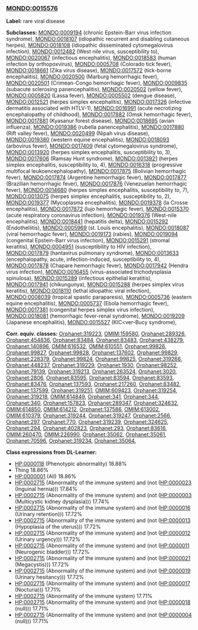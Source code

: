 
### [MONDO:0015576](http://purl.obolibrary.org/obo/MONDO_0015576)
**Label:** rare viral disease

**Subclasses:** [MONDO:0009194](http://purl.obolibrary.org/obo/MONDO_0009194) (chronic Epstein-Barr virus infection syndrome), [MONDO:0018107](http://purl.obolibrary.org/obo/MONDO_0018107) (idiopathic recurrent and disabling cutaneous herpes), [MONDO:0018108](http://purl.obolibrary.org/obo/MONDO_0018108) (idiopathic disseminated cytomegalovirus infection), [MONDO:0012482](http://purl.obolibrary.org/obo/MONDO_0012482) (West nile virus, susceptibility to), [MONDO:0020067](http://purl.obolibrary.org/obo/MONDO_0020067) (infectious encephalitis), [MONDO:0018583](http://purl.obolibrary.org/obo/MONDO_0018583) (human infection by orthopoxvirus), [MONDO:0005708](http://purl.obolibrary.org/obo/MONDO_0005708) (Colorado tick fever), [MONDO:0018661](http://purl.obolibrary.org/obo/MONDO_0018661) (Zika virus disease), [MONDO:0017572](http://purl.obolibrary.org/obo/MONDO_0017572) (tick-borne encephalitis), [MONDO:0020500](http://purl.obolibrary.org/obo/MONDO_0020500) (Marburg hemorrhagic fever), [MONDO:0020501](http://purl.obolibrary.org/obo/MONDO_0020501) (Crimean-Congo hemorrhagic fever), [MONDO:0009835](http://purl.obolibrary.org/obo/MONDO_0009835) (subacute sclerosing panencephalitis), [MONDO:0020502](http://purl.obolibrary.org/obo/MONDO_0020502) (yellow fever), [MONDO:0005820](http://purl.obolibrary.org/obo/MONDO_0005820) (Lassa fever), [MONDO:0005502](http://purl.obolibrary.org/obo/MONDO_0005502) (dengue disease), [MONDO:0012521](http://purl.obolibrary.org/obo/MONDO_0012521) (herpes simplex encephalitis), [MONDO:0017326](http://purl.obolibrary.org/obo/MONDO_0017326) (infective dermatitis associated with HTLV-1), [MONDO:0016991](http://purl.obolibrary.org/obo/MONDO_0016991) (acute necrotizing encephalopathy of childhood), [MONDO:0017882](http://purl.obolibrary.org/obo/MONDO_0017882) (Omsk hemorrhagic fever), [MONDO:0017881](http://purl.obolibrary.org/obo/MONDO_0017881) (Kyasanur forest disease), [MONDO:0018695](http://purl.obolibrary.org/obo/MONDO_0018695) (avian influenza), [MONDO:0019386](http://purl.obolibrary.org/obo/MONDO_0019386) (rubella panencephalitis), [MONDO:0017880](http://purl.obolibrary.org/obo/MONDO_0017880) (Rift valley fever), [MONDO:0020499](http://purl.obolibrary.org/obo/MONDO_0020499) (Nipah virus disease), [MONDO:0019380](http://purl.obolibrary.org/obo/MONDO_0019380) (western equine encephalitis), [MONDO:0018093](http://purl.obolibrary.org/obo/MONDO_0018093) (arbovirus fever), [MONDO:0017409](http://purl.obolibrary.org/obo/MONDO_0017409) (fetal cytomegalovirus syndrome), [MONDO:0013920](http://purl.obolibrary.org/obo/MONDO_0013920) (herpes simplex encephalitis, susceptibility to, 3), [MONDO:0017606](http://purl.obolibrary.org/obo/MONDO_0017606) (Ramsay Hunt syndrome), [MONDO:0013921](http://purl.obolibrary.org/obo/MONDO_0013921) (herpes simplex encephalitis, susceptibility to, 4), [MONDO:0016318](http://purl.obolibrary.org/obo/MONDO_0016318) (progressive multifocal leukoencephalopathy), [MONDO:0017875](http://purl.obolibrary.org/obo/MONDO_0017875) (Bolivian hemorrhagic fever), [MONDO:0017874](http://purl.obolibrary.org/obo/MONDO_0017874) (Argentine hemorrhagic fever), [MONDO:0017877](http://purl.obolibrary.org/obo/MONDO_0017877) (Brazilian hemorrhagic fever), [MONDO:0017876](http://purl.obolibrary.org/obo/MONDO_0017876) (Venezuelan hemorrhagic fever), [MONDO:0014680](http://purl.obolibrary.org/obo/MONDO_0014680) (herpes simplex encephalitis, susceptibility to, 7), [MONDO:0013075](http://purl.obolibrary.org/obo/MONDO_0013075) (herpes simplex encephalitis, susceptibility to, 2), [MONDO:0019377](http://purl.obolibrary.org/obo/MONDO_0019377) (Mycoplasma encephalitis), [MONDO:0019378](http://purl.obolibrary.org/obo/MONDO_0019378) (la Crosse encephalitis), [MONDO:0017872](http://purl.obolibrary.org/obo/MONDO_0017872) (lujo hemorrhagic fever), [MONDO:0015370](http://purl.obolibrary.org/obo/MONDO_0015370) (acute respiratory coronavirus infection), [MONDO:0019376](http://purl.obolibrary.org/obo/MONDO_0019376) (West-nile encephalitis), [MONDO:0018441](http://purl.obolibrary.org/obo/MONDO_0018441) (hepatitis delta), [MONDO:0015292](http://purl.obolibrary.org/obo/MONDO_0015292) (Endotheliitis), [MONDO:0005969](http://purl.obolibrary.org/obo/MONDO_0005969) (st. Louis encephalitis), [MONDO:0018087](http://purl.obolibrary.org/obo/MONDO_0018087) (viral hemorrhagic fever), [MONDO:0019173](http://purl.obolibrary.org/obo/MONDO_0019173) (rabies), [MONDO:0019094](http://purl.obolibrary.org/obo/MONDO_0019094) (congenital Epstein-Barr virus infection), [MONDO:0015291](http://purl.obolibrary.org/obo/MONDO_0015291) (stromal keratitis), [MONDO:0004951](http://purl.obolibrary.org/obo/MONDO_0004951) (susceptibility to HIV infection), [MONDO:0017879](http://purl.obolibrary.org/obo/MONDO_0017879) (hantavirus pulmonary syndrome), [MONDO:0013633](http://purl.obolibrary.org/obo/MONDO_0013633) (encephalopathy, acute, infection-induced, susceptibility to, 4), [MONDO:0017878](http://purl.obolibrary.org/obo/MONDO_0017878) (Chapare hemorrhagic fever), [MONDO:0017942](http://purl.obolibrary.org/obo/MONDO_0017942) (Hendra virus infection), [MONDO:0016455](http://purl.obolibrary.org/obo/MONDO_0016455) (virus-associated trichodysplasia spinulosa), [MONDO:0015289](http://purl.obolibrary.org/obo/MONDO_0015289) (infectious epithelial keratitis), [MONDO:0017941](http://purl.obolibrary.org/obo/MONDO_0017941) (chikungunya), [MONDO:0015288](http://purl.obolibrary.org/obo/MONDO_0015288) (herpes simplex virus keratitis), [MONDO:0018110](http://purl.obolibrary.org/obo/MONDO_0018110) (lethal idiopathic viral infection), [MONDO:0008039](http://purl.obolibrary.org/obo/MONDO_0008039) (tropical spastic paraparesis), [MONDO:0005736](http://purl.obolibrary.org/obo/MONDO_0005736) (eastern equine encephalitis), [MONDO:0005737](http://purl.obolibrary.org/obo/MONDO_0005737) (Ebola hemorrhagic fever), [MONDO:0017381](http://purl.obolibrary.org/obo/MONDO_0017381) (congenital herpes simplex virus infection), [MONDO:0018081](http://purl.obolibrary.org/obo/MONDO_0018081) (hemorrhagic fever-renal syndrome), [MONDO:0019209](http://purl.obolibrary.org/obo/MONDO_0019209) (Japanese encephalitis), [MONDO:0015527](http://purl.obolibrary.org/obo/MONDO_0015527) (KlC<ver-Bucy syndrome), 

**Corr. equiv. classes:** [Orphanet:319223](http://www.orpha.net/ORDO/Orphanet_319223), [OMIM:159580](http://purl.obolibrary.org/obo/OMIM_159580), [Orphanet:289326](http://www.orpha.net/ORDO/Orphanet_289326), [Orphanet:454836](http://www.orpha.net/ORDO/Orphanet_454836), [Orphanet:83484](http://www.orpha.net/ORDO/Orphanet_83484), [Orphanet:83483](http://www.orpha.net/ORDO/Orphanet_83483), [Orphanet:438279](http://www.orpha.net/ORDO/Orphanet_438279), [Orphanet:140896](http://www.orpha.net/ORDO/Orphanet_140896), [OMIM:616532](http://purl.obolibrary.org/obo/OMIM_616532), [OMIM:610551](http://purl.obolibrary.org/obo/OMIM_610551), [Orphanet:99826](http://www.orpha.net/ORDO/Orphanet_99826), [Orphanet:99827](http://www.orpha.net/ORDO/Orphanet_99827), [Orphanet:99828](http://www.orpha.net/ORDO/Orphanet_99828), [Orphanet:137602](http://www.orpha.net/ORDO/Orphanet_137602), [Orphanet:99829](http://www.orpha.net/ORDO/Orphanet_99829), [Orphanet:228379](http://www.orpha.net/ORDO/Orphanet_228379), [Orphanet:99824](http://www.orpha.net/ORDO/Orphanet_99824), [Orphanet:99825](http://www.orpha.net/ORDO/Orphanet_99825), [Orphanet:319266](http://www.orpha.net/ORDO/Orphanet_319266), [Orphanet:448237](http://www.orpha.net/ORDO/Orphanet_448237), [Orphanet:319229](http://www.orpha.net/ORDO/Orphanet_319229), [Orphanet:1930](http://www.orpha.net/ORDO/Orphanet_1930), [Orphanet:98252](http://www.orpha.net/ORDO/Orphanet_98252), [Orphanet:79139](http://www.orpha.net/ORDO/Orphanet_79139), [Orphanet:319213](http://www.orpha.net/ORDO/Orphanet_319213), [Orphanet:263524](http://www.orpha.net/ORDO/Orphanet_263524), [Orphanet:3020](http://www.orpha.net/ORDO/Orphanet_3020), [Orphanet:2806](http://www.orpha.net/ORDO/Orphanet_2806), [Orphanet:83595](http://www.orpha.net/ORDO/Orphanet_83595), [Orphanet:83594](http://www.orpha.net/ORDO/Orphanet_83594), [Orphanet:83593](http://www.orpha.net/ORDO/Orphanet_83593), [Orphanet:83476](http://www.orpha.net/ORDO/Orphanet_83476), [Orphanet:137593](http://www.orpha.net/ORDO/Orphanet_137593), [Orphanet:217260](http://www.orpha.net/ORDO/Orphanet_217260), [Orphanet:83482](http://www.orpha.net/ORDO/Orphanet_83482), [Orphanet:137599](http://www.orpha.net/ORDO/Orphanet_137599), [Orphanet:319251](http://www.orpha.net/ORDO/Orphanet_319251), [OMIM:609423](http://purl.obolibrary.org/obo/OMIM_609423), [Orphanet:319254](http://www.orpha.net/ORDO/Orphanet_319254), [Orphanet:319218](http://www.orpha.net/ORDO/Orphanet_319218), [OMIM:614849](http://purl.obolibrary.org/obo/OMIM_614849), [Orphanet:341](http://www.orpha.net/ORDO/Orphanet_341), [Orphanet:344](http://www.orpha.net/ORDO/Orphanet_344), [Orphanet:340](http://www.orpha.net/ORDO/Orphanet_340), [Orphanet:157823](http://www.orpha.net/ORDO/Orphanet_157823), [Orphanet:289347](http://www.orpha.net/ORDO/Orphanet_289347), [Orphanet:324632](http://www.orpha.net/ORDO/Orphanet_324632), [OMIM:614850](http://purl.obolibrary.org/obo/OMIM_614850), [OMIM:614212](http://purl.obolibrary.org/obo/OMIM_614212), [Orphanet:137586](http://www.orpha.net/ORDO/Orphanet_137586), [OMIM:613002](http://purl.obolibrary.org/obo/OMIM_613002), [OMIM:610379](http://purl.obolibrary.org/obo/OMIM_610379), [Orphanet:319244](http://www.orpha.net/ORDO/Orphanet_319244), [Orphanet:319247](http://www.orpha.net/ORDO/Orphanet_319247), [Orphanet:2566](http://www.orpha.net/ORDO/Orphanet_2566), [Orphanet:297](http://www.orpha.net/ORDO/Orphanet_297), [Orphanet:770](http://www.orpha.net/ORDO/Orphanet_770), [Orphanet:319239](http://www.orpha.net/ORDO/Orphanet_319239), [Orphanet:324625](http://www.orpha.net/ORDO/Orphanet_324625), [Orphanet:294](http://www.orpha.net/ORDO/Orphanet_294), [Orphanet:402823](http://www.orpha.net/ORDO/Orphanet_402823), [Orphanet:293](http://www.orpha.net/ORDO/Orphanet_293), [Orphanet:83616](http://www.orpha.net/ORDO/Orphanet_83616), [OMIM:260470](http://purl.obolibrary.org/obo/OMIM_260470), [OMIM:226990](http://purl.obolibrary.org/obo/OMIM_226990), [Orphanet:35062](http://www.orpha.net/ORDO/Orphanet_35062), [Orphanet:35061](http://www.orpha.net/ORDO/Orphanet_35061), [Orphanet:70596](http://www.orpha.net/ORDO/Orphanet_70596), [Orphanet:319234](http://www.orpha.net/ORDO/Orphanet_319234), [Orphanet:35064](http://www.orpha.net/ORDO/Orphanet_35064), 

**Class expressions from DL-Learner:**

- [HP:0000118](http://purl.obolibrary.org/obo/HP_0000118) (Phenotypic abnormality) 18.88%
- Thing 18.86%
- [HP:0000001](http://purl.obolibrary.org/obo/HP_0000001) (All) 18.86%
- [HP:0002715](http://purl.obolibrary.org/obo/HP_0002715) (Abnormality of the immune system) and (not ([HP:0000023](http://purl.obolibrary.org/obo/HP_0000023) (Inguinal hernia))) 17.84%
- [HP:0002715](http://purl.obolibrary.org/obo/HP_0002715) (Abnormality of the immune system) and (not ([HP:0000003](http://purl.obolibrary.org/obo/HP_0000003) (Multicystic kidney dysplasia))) 17.74%
- [HP:0002715](http://purl.obolibrary.org/obo/HP_0002715) (Abnormality of the immune system) and (not ([HP:0000016](http://purl.obolibrary.org/obo/HP_0000016) (Urinary retention))) 17.72%
- [HP:0002715](http://purl.obolibrary.org/obo/HP_0002715) (Abnormality of the immune system) and (not ([HP:0000013](http://purl.obolibrary.org/obo/HP_0000013) (Hypoplasia of the uterus))) 17.72%
- [HP:0002715](http://purl.obolibrary.org/obo/HP_0002715) (Abnormality of the immune system) and (not ([HP:0000012](http://purl.obolibrary.org/obo/HP_0000012) (Urinary urgency))) 17.72%
- [HP:0002715](http://purl.obolibrary.org/obo/HP_0002715) (Abnormality of the immune system) and (not ([HP:0000011](http://purl.obolibrary.org/obo/HP_0000011) (Neurogenic bladder))) 17.72%
- [HP:0002715](http://purl.obolibrary.org/obo/HP_0002715) (Abnormality of the immune system) and (not ([HP:0000021](http://purl.obolibrary.org/obo/HP_0000021) (Megacystis))) 17.72%
- [HP:0002715](http://purl.obolibrary.org/obo/HP_0002715) (Abnormality of the immune system) and (not ([HP:0000019](http://purl.obolibrary.org/obo/HP_0000019) (Urinary hesitancy))) 17.72%
- [HP:0002715](http://purl.obolibrary.org/obo/HP_0002715) (Abnormality of the immune system) and (not ([HP:0000017](http://purl.obolibrary.org/obo/HP_0000017) (Nocturia))) 17.71%
- [HP:0002715](http://purl.obolibrary.org/obo/HP_0002715) (Abnormality of the immune system) 17.71%
- [HP:0002715](http://purl.obolibrary.org/obo/HP_0002715) (Abnormality of the immune system) and (not ([HP:0000018](http://purl.obolibrary.org/obo/HP_0000018) (null))) 17.71%
- [HP:0002715](http://purl.obolibrary.org/obo/HP_0002715) (Abnormality of the immune system) and (not ([HP:0000004](http://purl.obolibrary.org/obo/HP_0000004) (null))) 17.71%



